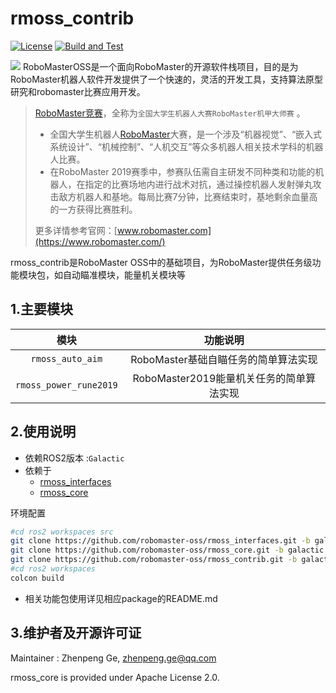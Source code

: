 # rmoss_contrib

[![License](https://img.shields.io/badge/License-Apache%202.0-blue.svg)](https://opensource.org/licenses/Apache-2.0)
[![Build and Test](https://github.com/robomaster-oss/rmoss_contrib/actions/workflows/ci.yml/badge.svg?branch=galactic)](https://github.com/robomaster-oss/rmoss_contrib/actions/workflows/ci.yml)

![](rmoss_bg.png)
RoboMasterOSS是一个面向RoboMaster的开源软件栈项目，目的是为RoboMaster机器人软件开发提供了一个快速的，灵活的开发工具，支持算法原型研究和robomaster比赛应用开发。

> [RoboMaster竞赛](https://www.robomaster.com/)，全称为`全国大学生机器人大赛RoboMaster机甲大师赛` 。
>
> - 全国大学生机器人[RoboMaster](https://www.robomaster.com/)大赛，是一个涉及“机器视觉”、“嵌入式系统设计”、“机械控制”、“人机交互”等众多机器人相关技术学科的机器人比赛。
> - 在RoboMaster 2019赛季中，参赛队伍需自主研发不同种类和功能的机器人，在指定的比赛场地内进行战术对抗，通过操控机器人发射弹丸攻击敌方机器人和基地。每局比赛7分钟，比赛结束时，基地剩余血量高的一方获得比赛胜利。
>
> 更多详情参考官网：[www.robomaster.com](https://www.robomaster.com/)

rmoss_contrib是RoboMaster OSS中的基础项目，为RoboMaster提供任务级功能模块包，如自动瞄准模块，能量机关模块等


## 1.主要模块

|        模块         |                 功能说明                 |
| :-----------------: | :--------------------------------------: |
|    `rmoss_auto_aim`    |   RoboMaster基础自瞄任务的简单算法实现   |
| `rmoss_power_rune2019` | RoboMaster2019能量机关任务的简单算法实现 |

## 2.使用说明

* 依赖ROS2版本 :`Galactic`
* 依赖于
  * [rmoss_interfaces](https://github.com/robomaster-oss/rmoss_interfaces)
  * [rmoss_core](https://github.com/robomaster-oss/rmoss_core)

环境配置

```bash
#cd ros2 workspaces src
git clone https://github.com/robomaster-oss/rmoss_interfaces.git -b galactic
git clone https://github.com/robomaster-oss/rmoss_core.git -b galactic
git clone https://github.com/robomaster-oss/rmoss_contrib.git -b galactic
#cd ros2 workspaces
colcon build
```

* 相关功能包使用详见相应package的README.md

## 3.维护者及开源许可证

Maintainer : Zhenpeng Ge,  zhenpeng.ge@qq.com

rmoss_core is provided under Apache License 2.0.

